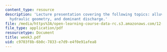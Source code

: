 ```yaml
---
content_type: resource
description: 'Lecture presentation covering the following topics: alluvial landforms,
  hydraulic geometry, and dominant discharge.'
file: /media/https%3A/open-learning-course-data-rc.s3.amazonaws.com/12-163-surface-processes-and-landscape-evolution-fall-2004/c9703f8b6b0c7833e7d9e4f0e91afea8_week3.pdf
file_type: application/pdf
resourcetype: Document
title: week3.pdf
uid: c9703f8b-6b0c-7833-e7d9-e4f0e91afea8
---
```


